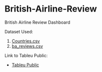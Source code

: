 # British-Airline-Review
British Airline Review Dashboard

Dataset Used:
1. [Countries.csv](https://github.com/user-attachments/files/18565271/Countries.csv)
2. [ba_reviews.csv](https://github.com/user-attachments/files/18565270/ba_reviews.csv)

Link to Tableu Public:
- [Tableu Public](https://public.tableau.com/views/BritishAirlineReviews_17380164687730/Dashboard1?:language=en-US&:sid=&:redirect=auth&:display_count=n&:origin=viz_share_link)
